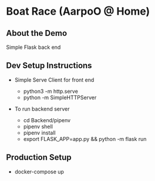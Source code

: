# Boat Race (AarpoO @ Home) #

## About the Demo ##

Simple Flask back end 

## Dev Setup Instructions ##

- Simple Serve Client for front end
	- python3 -m http.serve
	- python -m SimpleHTTPServer


- To run backend server
	- cd Backend/pipenv
	- pipenv shell
	- pipenv install
	- export FLASK_APP=app.py && python -m flask run

## Production Setup

- docker-compose up